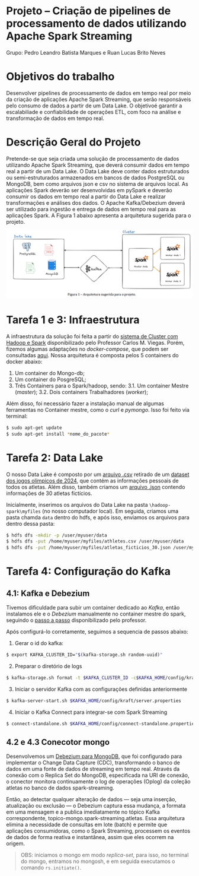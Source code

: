 # Projeto – Criação de pipelines de processamento de dados utilizando Apache Spark Streaming

Grupo: Pedro Leandro Batista Marques e Ruan Lucas Brito Neves

# Objetivos do trabalho
Desenvolver pipelines de processamento de dados em tempo real por meio da criação de aplicações Apache Spark Streaming, que serão responsáveis pelo consumo de dados a partir de um Data Lake. O objetivoé garantir a escalabiliade e confiabilidade de operações ETL, com foco na análise e transformação de dados em tempo real.

# Descrição Geral do Projeto

Pretende-se que seja criada uma solução de processamento de dados utilizando Apache Spark Streaming, que deverá consumir dados em tempo real a partir de um Data Lake. O Data Lake deve conter dados estruturados ou semi-estruturados armazenados em bancos de dados PostgreSQL ou MongoDB, bem como arquivos json e csv no sistema de arquivos local. As aplicações Spark deverão ser desenvolvidas em pySpark e deverão consumir os dados em tempo real a partir do Data Lake e realizar transformações e análises dos dados. O Apache Kafka/Debezium deverá ser utilizado para ingestão e entrega de dados em tempo real para as aplicações Spark. A Figura 1 abaixo apresenta a arquitetura sugerida para o projeto. 

![Figura 1](image.png)

# Tarefa 1 e 3: Infraestrutura

A infraestrutura da solução foi feita a partir do [sistema de Cluster com Hadoop e Spark](https://github.com/cmdviegas/hadoop-spark) disponibilizado pelo Professor Carlos M. Viegas. Porém, fizemos algumas adaptações no _docker-compose_, que podem ser consultadas [aqui](./docker-compose.yml). Nossa arquitetura é composta pelos 5 containers do docker abaixo:

1. Um container do Mongo-db;
2. Um container do PosgreSQL;
3. Três Containers para o Spark/hadoop, sendo:
3.1. Um container Mestre (_master_);
3.2. Dois containers Trabalhadores (_worker_);

Além disso, foi necessário fazer a instalação manual de algumas ferramentas no Container mestre, como o _curl_ e _pymongo_. Isso foi feito via terminal:

```bash
$ sudo apt-get update
$ sudo apt-get install *nome_do_pacote*
```

# Tarefa 2: Data Lake

O nosso Data Lake é composto por um [arquivo .csv](./athletes.csv) retirado de um [dataset dos jogos olímpicos de 2024](./https://www.kaggle.com/datasets/piterfm/paris-2024-olympic-summer-games), que contém as informações pessoais de todos os atletas. Além disso, também criamos um [arquivo .json](./atletas_ficticios_30.json) contendo informações de 30 atletas fictícios.

Inicialmente, inserimos os arquivos do Data Lake na pasta `\hadoop-spark\myfiles` (no nosso computador local). Em seguida, criamos uma pasta chamda `data` dentro do hdfs, e após isso, enviamos os arquivos para dentro dessa pasta:

```bash
$ hdfs dfs -mkdir -p /user/myuser/data
$ hdfs dfs -put /home/myuser/myfiles/athletes.csv /user/myuser/data
$ hdfs dfs -put /home/myuser/myfiles/atletas_ficticios_30.json /user/myuser/data
```

# Tarefa 4: Configuração do Kafka

## 4.1: Kafka e Debezium
Tivemos dificuldade para subir um container dedicado ao _Kafka_, então instalamos ele e o _Debezium_ manualmente no container mestre do spark, seguindo o [passo a passo](./Instalacao_Manual_Kafka.txt) disponibilizado pelo professor.

Após configurá-lo corretamente, seguimos a sequencia de passos abaixo:

1. Gerar o id do kafka: 
```bash
$ export KAFKA_CLUSTER_ID="$(kafka-storage.sh random-uuid)"
``` 

2. Preparar o diretório de logs
```bash
$ kafka-storage.sh format -t $KAFKA_CLUSTER_ID -c$KAFKA_HOME/config/kraft/server.properties
``` 

3. Iniciar o servidor Kafka com as configurações definidas anteriormente
```bash
$ kafka-server-start.sh $KAFKA_HOME/config/kraft/server.properties
``` 

4. Iniciar o Kafka Connect para integrar-se com Spark Streaming

```bash
$ connect-standalone.sh $KAFKA_HOME/config/connect-standalone.properties
``` 

## 4.2 e 4.3 Conecotor mongo

Desenvolvemos um [Debezium para MongoDB](./mongoc.json), que foi configurado para implementar o Change Data Capture (CDC), transformando o banco de dados em uma fonte de dados de streaming em tempo real. Através da conexão com o Replica Set do MongoDB, especificada na URI de conexão, o conector monitora continuamente o log de operações (Oplog) da coleção atletas no banco de dados spark-streaming. 

Então, ao detectar qualquer alteração de dados — seja uma inserção, atualização ou exclusão — o Debezium captura essa mudança, a formata em uma mensagem e a publica imediatamente no tópico Kafka correspondente, topico-mongo.spark-streaming.atletas. Essa arquitetura elimina a necessidade de consultas em lote (batch) e permite que aplicações consumidoras, como o Spark Streaming, processem os eventos de dados de forma reativa e instantânea, assim que eles ocorrem na origem. 

> OBS: iniciamos o mongo em modo _replica-set_, para isso, no  terminal do mongo, entramos no mongosh, e em seguida executamos o comando `rs.initiate()`.